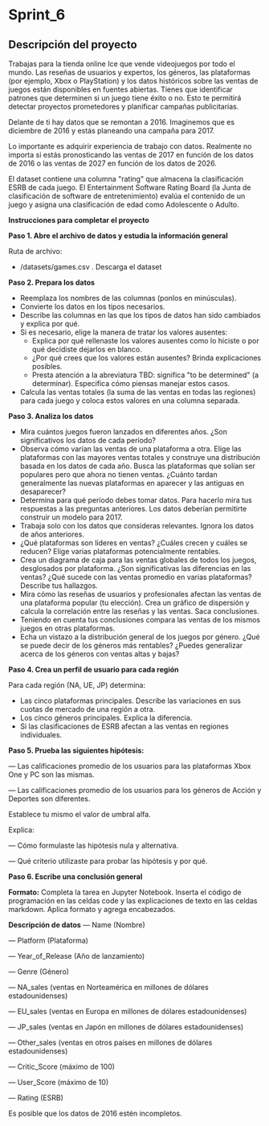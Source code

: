# Sprint_6

## **Descripción del proyecto**

Trabajas para la tienda online Ice que vende videojuegos por todo el mundo. Las reseñas de usuarios y expertos, los géneros, las plataformas (por ejemplo, Xbox o PlayStation) y los datos históricos sobre las ventas de juegos están disponibles en fuentes abiertas. Tienes que identificar patrones que determinen si un juego tiene éxito o no. Esto te permitirá detectar proyectos prometedores y planificar campañas publicitarias.

Delante de ti hay datos que se remontan a 2016. Imaginemos que es diciembre de 2016 y estás planeando una campaña para 2017.

Lo importante es adquirir experiencia de trabajo con datos. Realmente no importa si estás pronosticando las ventas de 2017 en función de los datos de 2016 o las ventas de 2027 en función de los datos de 2026.

El dataset contiene una columna "rating" que almacena la clasificación ESRB de cada juego. El Entertainment Software Rating Board (la Junta de clasificación de software de entretenimiento) evalúa el contenido de un juego y asigna una clasificación de edad como Adolescente o Adulto.

**Instrucciones para completar el proyecto**

**Paso 1. Abre el archivo de datos y estudia la información general**

Ruta de archivo:

* /datasets/games.csv . Descarga el dataset

**Paso 2. Prepara los datos**

* Reemplaza los nombres de las columnas (ponlos en minúsculas).
* Convierte los datos en los tipos necesarios.
* Describe las columnas en las que los tipos de datos han sido cambiados y explica por qué.
* Si es necesario, elige la manera de tratar los valores ausentes:
    * Explica por qué rellenaste los valores ausentes como lo hiciste o por qué decidiste dejarlos en blanco.
    * ¿Por qué crees que los valores están ausentes? Brinda explicaciones posibles.
    * Presta atención a la abreviatura TBD: significa "to be determined" (a determinar). Especifica cómo piensas manejar estos casos.
* Calcula las ventas totales (la suma de las ventas en todas las regiones) para cada juego y coloca estos valores en una columna separada.

**Paso 3. Analiza los datos**

* Mira cuántos juegos fueron lanzados en diferentes años. ¿Son significativos los datos de cada período?
* Observa cómo varían las ventas de una plataforma a otra. Elige las plataformas con las mayores ventas totales y construye una distribución basada en los datos de cada año. Busca las plataformas que solían ser populares pero que ahora no tienen ventas. ¿Cuánto tardan generalmente las nuevas plataformas en aparecer y las antiguas en desaparecer?
* Determina para qué período debes tomar datos. Para hacerlo mira tus respuestas a las preguntas anteriores. Los datos deberían permitirte construir un modelo para 2017.
* Trabaja solo con los datos que consideras relevantes. Ignora los datos de años anteriores.
* ¿Qué plataformas son líderes en ventas? ¿Cuáles crecen y cuáles se reducen? Elige varias plataformas potencialmente rentables.
* Crea un diagrama de caja para las ventas globales de todos los juegos, desglosados por plataforma. ¿Son significativas las diferencias en las ventas? ¿Qué sucede con las ventas promedio en varias plataformas? Describe tus hallazgos.
* Mira cómo las reseñas de usuarios y profesionales afectan las ventas de una plataforma popular (tu elección). Crea un gráfico de dispersión y calcula la correlación entre las reseñas y las ventas. Saca conclusiones.
* Teniendo en cuenta tus conclusiones compara las ventas de los mismos juegos en otras plataformas.
* Echa un vistazo a la distribución general de los juegos por género. ¿Qué se puede decir de los géneros más rentables? ¿Puedes generalizar acerca de los géneros con ventas altas y bajas?

**Paso 4. Crea un perfil de usuario para cada región**

Para cada región (NA, UE, JP) determina:

* Las cinco plataformas principales. Describe las variaciones en sus cuotas de mercado de una región a otra.
* Los cinco géneros principales. Explica la diferencia.
* Si las clasificaciones de ESRB afectan a las ventas en regiones individuales.

**Paso 5. Prueba las siguientes hipótesis:**

— Las calificaciones promedio de los usuarios para las plataformas Xbox One y PC son las mismas.

— Las calificaciones promedio de los usuarios para los géneros de Acción y Deportes son diferentes.

Establece tu mismo el valor de umbral alfa.

Explica:

— Cómo formulaste las hipótesis nula y alternativa.

— Qué criterio utilizaste para probar las hipótesis y por qué.

**Paso 6. Escribe una conclusión general**

**Formato:** Completa la tarea en Jupyter Notebook. Inserta el código de programación en las celdas code y las explicaciones de texto en las celdas markdown. Aplica formato y agrega encabezados.

**Descripción de datos**
— Name (Nombre)

— Platform (Plataforma)

— Year_of_Release (Año de lanzamiento)

— Genre (Género) 

— NA_sales (ventas en Norteamérica en millones de dólares estadounidenses) 

— EU_sales (ventas en Europa en millones de dólares estadounidenses) 

— JP_sales (ventas en Japón en millones de dólares estadounidenses) 

— Other_sales (ventas en otros países en millones de dólares estadounidenses) 

— Critic_Score (máximo de 100) 

— User_Score (máximo de 10) 

— Rating (ESRB)

Es posible que los datos de 2016 estén incompletos.
